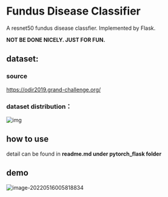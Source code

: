# Fundus Disease Classifier

 A resnet50 fundus disease classfier. Implemented by Flask. 

**NOT BE DONE NICELY. JUST FOR FUN.**

## dataset: 

### source

https://odir2019.grand-challenge.org/

### dataset distribution：

![img](https://rumc-gcorg-p-public.s3.amazonaws.com/i/2020/01/21/be3b0252.png)

## how to use 

detail can be found in **readme.md under pytorch_flask folder**

## demo

![image-20220516005818834](https://lbx-figure-bed.oss-cn-beijing.aliyuncs.com/202205160058875.png)